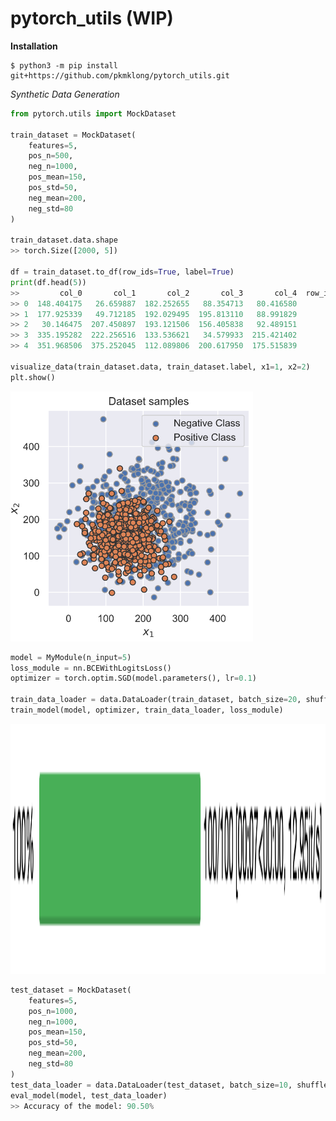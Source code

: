 # pytorch_utils (WIP)

<b>Installation</b>

    $ python3 -m pip install git+https://github.com/pkmklong/pytorch_utils.git
 
<i>Synthetic Data Generation</i>

```python
from pytorch.utils import MockDataset

train_dataset = MockDataset(
    features=5,
    pos_n=500,
    neg_n=1000,
    pos_mean=150,
    pos_std=50,
    neg_mean=200,
    neg_std=80
)

train_dataset.data.shape
>> torch.Size([2000, 5])

df = train_dataset.to_df(row_ids=True, label=True)
print(df.head(5))
>>         col_0       col_1       col_2       col_3       col_4  row_ids  label
>> 0  148.404175   26.659887  182.252655   88.354713   80.416580        0    1.0
>> 1  177.925339   49.712185  192.029495  195.813110   88.991829        1    1.0
>> 2   30.146475  207.450897  193.121506  156.405838   92.489151        2    1.0
>> 3  335.195282  222.256516  133.536621   34.579933  215.421402        3    1.0
>> 4  351.968506  375.252045  112.089806  200.617950  175.515839        4    1.0  

visualize_data(train_dataset.data, train_dataset.label, x1=1, x2=2)
plt.show()
```
<img src="https://github.com/pkmklong/pytorch_utils/blob/main/images/demo_data.png" height="400" class="center" title="Synthetic Data Plotting">

```python
model = MyModule(n_input=5)
loss_module = nn.BCEWithLogitsLoss()
optimizer = torch.optim.SGD(model.parameters(), lr=0.1)

train_data_loader = data.DataLoader(train_dataset, batch_size=20, shuffle=True)
train_model(model, optimizer, train_data_loader, loss_module)
```
<img src="https://github.com/pkmklong/pytorch_utils/blob/main/images/progress_bar.png" height="400" class="center" title="Model Training Progress Bar">

```python
test_dataset = MockDataset(
    features=5,
    pos_n=1000,
    neg_n=1000,
    pos_mean=150,
    pos_std=50,
    neg_mean=200,
    neg_std=80
)
test_data_loader = data.DataLoader(test_dataset, batch_size=10, shuffle=False, drop_last=False) 
eval_model(model, test_data_loader)
>> Accuracy of the model: 90.50%
```
